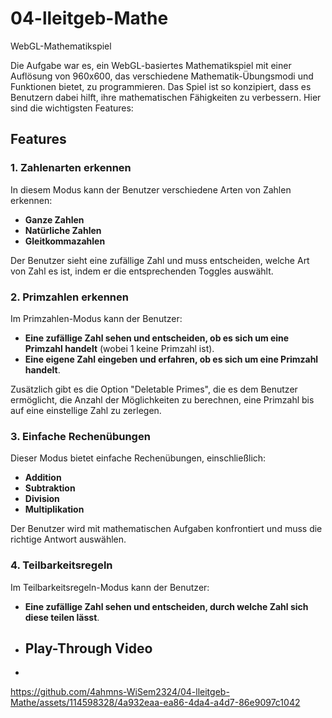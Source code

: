 # 04-lleitgeb-Mathe

WebGL-Mathematikspiel

Die Aufgabe war es, ein WebGL-basiertes Mathematikspiel mit einer Auflösung von 960x600, das verschiedene Mathematik-Übungsmodi und Funktionen bietet, zu programmieren. Das Spiel ist so konzipiert, dass es Benutzern dabei hilft, ihre mathematischen Fähigkeiten zu verbessern. Hier sind die wichtigsten Features:

## Features

### 1. Zahlenarten erkennen

In diesem Modus kann der Benutzer verschiedene Arten von Zahlen erkennen:

- **Ganze Zahlen**
- **Natürliche Zahlen**
- **Gleitkommazahlen**

Der Benutzer sieht eine zufällige Zahl und muss entscheiden, welche Art von Zahl es ist, indem er die entsprechenden Toggles auswählt.

### 2. Primzahlen erkennen

Im Primzahlen-Modus kann der Benutzer:

- **Eine zufällige Zahl sehen und entscheiden, ob es sich um eine Primzahl handelt** (wobei 1 keine Primzahl ist).
- **Eine eigene Zahl eingeben und erfahren, ob es sich um eine Primzahl handelt**.

Zusätzlich gibt es die Option "Deletable Primes", die es dem Benutzer ermöglicht, die Anzahl der Möglichkeiten zu berechnen, eine Primzahl bis auf eine einstellige Zahl zu zerlegen.

### 3. Einfache Rechenübungen

Dieser Modus bietet einfache Rechenübungen, einschließlich:

- **Addition**
- **Subtraktion**
- **Division**
- **Multiplikation**

Der Benutzer wird mit mathematischen Aufgaben konfrontiert und muss die richtige Antwort auswählen.

### 4. Teilbarkeitsregeln

Im Teilbarkeitsregeln-Modus kann der Benutzer:

- **Eine zufällige Zahl sehen und entscheiden, durch welche Zahl sich diese teilen lässt**.

- ## Play-Through Video
- 

https://github.com/4ahmns-WiSem2324/04-lleitgeb-Mathe/assets/114598328/4a932eaa-ea86-4da4-a4d7-86e9097c1042


